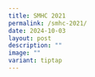 ```yaml
---
title: SMHC 2021
permalink: /smhc-2021/
date: 2024-10-03
layout: post
description: ""
image: ""
variant: tiptap
---
```

